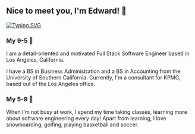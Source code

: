 ## Nice to meet you, I'm Edward! 👋

[![Typing SVG](https://readme-typing-svg.demolab.com?font=Fira+Code&pause=1000&color=2768F7&width=435&lines=Web+Developer;Software+Engineer;Consultant;Missionary;Life+Long+Learner;Technology+Enthusiast)](https://git.io/typing-svg)

### My 9-5 🏢
I am a detail-oriented and motivated Full Stack Software Engineer based in Los Angeles, California. 

I have a BS in Business Administration and a BS in Accounting from the University of Southern California. Currently, I'm a consultant for KPMG, based out of the Los Angeles office.

### My 5-9 🏡
When I'm not busy at work, I spend my time taking classes, learning more about software engineering every day! Apart from learning, I love snowboarding, golfing, playing basketball and soccer.


<!--
**edwardhj/edwardhj** is a ✨ _special_ ✨ repository because its `README.md` (this file) appears on your GitHub profile.

Here are some ideas to get you started:

- 🔭 I’m currently working on ...
- 🌱 I’m currently learning ...
- 👯 I’m looking to collaborate on ...
- 🤔 I’m looking for help with ...
- 💬 Ask me about ...
- 📫 How to reach me: ...
- 😄 Pronouns: ...
- ⚡ Fun fact: ...
-->
